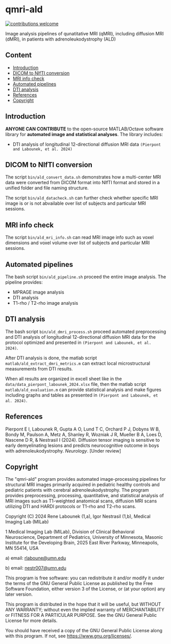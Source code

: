 # qmri-ald
[![contributions welcome](https://img.shields.io/badge/contributions-welcome-brightgreen.svg?style=flat)](https://github.com/umn-milab/qmri-ald/issues)

Image analysis pipelines of qunatitative MRI (qMRI), including diffusion MRI (dMRI), in patients with adrenoleukodystrophy (ALD)

## Content

-   [Introduction](#introduction)
-   [DICOM to NIfTI conversion](#dicom-to-nifti-conversion)
-   [MRI info check](#mri-info-check)
-   [Automated pipelines](#automated-pipelines)
-   [DTI analysis](#dti-analysis)
-   [References](#references)
-   [Copyright](#copyright)

## Introduction

**ANYONE CAN CONTRIBUTE** to the open-source MATLAB/Octave software library for **automated image and statistical analyses**. The library includes:
- DTI analysis of longitudinal 12-directional diffusion MRI data `(Pierpont and Labounek, et al. 2024)`

## DICOM to NIfTI conversion

The script `bin/ald_convert_data.sh` demonstrates how a multi-center MRI data were converted from DICOM format into NIfTI format and stored in a unified folder and file naming structure. 

The script `bin/ald_datacheck.sh` can further check whether specific MRI image is or is not abvailable over list of subjects and particular MRI sessions.

## MRI info check

The script `bin/ald_mri_info.sh` can read MRI image info such as voxel dimensions and voxel volume over list of subjects and particular MRI sessions.

## Automated pipelines

The bash script `bin/ald_pipeline.sh` proceed the entire image analysis. The pipeline provides:
- MPRAGE image analysis
- DTI analysis
- T1-rho / T2-rho image analysis

## DTI analysis

The bash script `bin/ald_dmri_process.sh` proceed automated preprocessing and DTI analysis of longitudinal 12-directional diffusion MRI data for the protocol optimized and presented in `(Pierpont and Labounek, et al. 2024)`.

After DTI analysis is done, the matlab script `matlab/ald_extract_dmri_metrics.m` can extract local microstructural measurements from DTI results.

When all results are organized in excell sheet like in the `data/data_pierpont_labounek_2024.xlsx` file, then the matlab script `matlab/ald_evaluation.m` can provide statistical analysis and make figures including graphs and tables as presented in `(Pierpont and Labounek, et al. 2024)`.

## References
Pierpont E I, Labounek R, Gupta A O, Lund T C, Orchard P J, Dobyns W B, Bondy M, Paulson A, Metz A, Shanley R, Wozniak J R, Mueller B A, Loes D, Nascene D R, & Nestrasil I (2024). Diffusion tensor imaging is sensitive to early demyelinating lesions and predicts neurocognitive outcome in boys with adrenoleukodystrophy. *Neurology*. [Under review]

## Copyright

The "qmri-ald" program provides automated image-processing pipelines for structural MRI images primarily acquired in pediatric healthy controls and pediatric patients with cerebral adrenoleukodystrophy. The program provides preprocessing, processing, quantitative, and statistical analysis of MRI images such as T1-weighted anatomical scans, diffusion MRI scans utilizing DTI and HARDI protocols or T1-rho and T2-rho scans.

Copyright (C) 2024  Rene Labounek (1,a), Igor Nestrasil (1,b), Medical Imaging Lab (MILab)

1 Medical Imaging Lab (MILab), Division of Clinical Behavioral Neuroscience, Department of Pediatrics, University of Minnesota, Masonic Institute for the Developing Brain, 2025 East River Parkway, Minneapolis, MN 55414, USA

a) email: rlaboune@umn.edu

b) email: nestr007@umn.edu

This program is free software: you can redistribute it and/or modify it under the terms of the GNU General Public License as published by the Free Software Foundation, either version 3 of the License, or (at your option) any later version.

This program is distributed in the hope that it will be useful, but WITHOUT ANY WARRANTY; without even the implied warranty of MERCHANTABILITY or FITNESS FOR A PARTICULAR PURPOSE.  See the GNU General Public License for more details.

You should have received a copy of the GNU General Public License along with this program.  If not, see <https://www.gnu.org/licenses/>.

